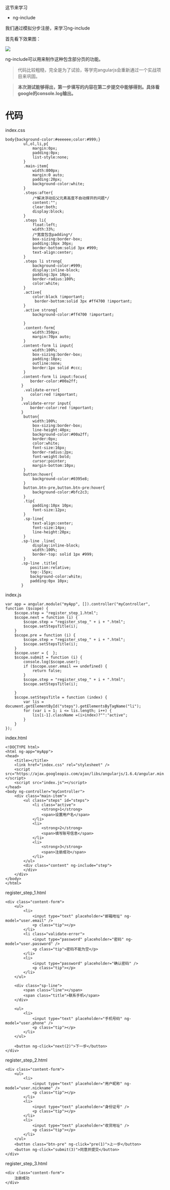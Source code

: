 这节来学习

- ng-include

我们通过模拟分步注册，来学习ng-include

首先看下效果图：

![](img/2.png)

ng-include可以用来制作这种包含部分页的功能。

> 代码比较粗糙，完全是为了试验，等学完angularjs会重新通过一个实战项目来巩固。

> **本次测试能够得出，第一步填写的内容在第二步提交中能够得到。具体看google的console.log输出。**

# 代码

index.css

	body{background-color:#eeeeee;color:#999;}
	        ul,ol,li,p{
	            margin:0px;
	            padding:0px;
	            list-style:none;
	        }
	        .main-item{
	            width:800px;
	            margin:0 auto;
	            padding:20px;
	            background-color:white;
	        }
	        .steps:after{
	            /*解决浮动后父元素高度不自动撑开的问题*/
	            content:"";
	            clear:both;
	            display:block;
	        }
	        .steps li{
	            float:left;
	            width:33%;
	            /*宽度包含padding*/
	            box-sizing:border-box;
	            padding:10px 30px;
	            border-bottom:solid 3px #999;
	            text-align:center;
	        }
	        .steps li strong{
	            background-color:#999;
	            display:inline-block;
	            padding:3px 10px;
	            border-radius:100%;
	            color:white;
	        }
	        .active{
	            color:black !important;
	             border-bottom:solid 3px #ff4700 !important; 
	        }
	        .active strong{
	            background-color:#ff4700 !important;
	             
	        }
	        .content-form{
	            width:350px;
	            margin:70px auto;
	        }
	       .content-form li input{
	            width:100%;
	            box-sizing:border-box;
	            padding:10px;
	            outline:none;
	            border:1px solid #ccc;
	        }
	       .content-form li input:focus{
	           border-color:#00a2ff;
	       }
	        .validate-error{
	           color:red !important;
	       }
	       .validate-error input{
	           border-color:red !important;
	       }
	        button{
	            width:100%;
	            box-sizing:border-box;
	            line-height:40px;
	            background-color:#00a2ff;
	            border:0px;
	            color:white;
	            font-size:16px;
	            border-radius:2px;
	            font-weight:bold;
	            cursor:pointer;
	            margin-bottom:10px;
	        }
	        button:hover{
	            background-color:#0395e8;
	        }
	        button.btn-pre,button.btn-pre:hover{
	            background-color:#bfc2c3;
	        }
	        .tip{
	            padding:10px 10px;
	            font-size:12px;
	        }
	        .sp-line{
	            text-align:center;
	            font-size:14px;
	            line-height:20px;
	        }
	       .sp-line .line{
	            display:inline-block;
	            width:100%;
	            border-top: solid 1px #999;
	        }
	       .sp-line .title{
	           position:relative;
	           top:-15px;
	           background-color:white;
	           padding:0px 10px;
	       }

index.js

	var app = angular.module("myApp", []).controller("myController", function ($scope) {
	    $scope.step = "register_step_1.html";
	    $scope.next = function (i) {
	        $scope.step = "register_step_" + i + ".html";
	        $scope.setStepsTitle(i);
	    }
	    $scope.pre = function (i) {
	        $scope.step = "register_step_" + i + ".html";
	        $scope.setStepsTitle(i);
	    }
	    $scope.user = {  };
	    $scope.submit = function (i) {
	        console.log($scope.user);
	        if ($scope.user.email == undefined) {
	            return false;
	        }
	        $scope.step = "register_step_" + i + ".html";
	        $scope.setStepsTitle(i);
	        
	    }
	    $scope.setStepsTitle = function (index) {
	        var lis = document.getElementById("steps").getElementsByTagName("li");
	        for (var i = 1; i <= lis.length; i++) {
	            lis[i-1].className =(i>index)?"":"active";
	        }
	    }
	});

index.html

	<!DOCTYPE html>
	<html ng-app="myApp">
	<head>
	    <title></title>
	    <link href="index.css" rel="stylesheet" />
	    <script src="https://ajax.googleapis.com/ajax/libs/angularjs/1.6.4/angular.min.js"></script>
	    <script src="index.js"></script>
	</head>
	<body ng-controller="myController">
	    <div class="main-item">
	        <ul class="steps" id="steps">
	            <li class="active">
	                <strong>1</strong>
	                <span>设置用户名</span>
	            </li>
	            <li>
	                <strong>2</strong>
	                <span>填写账号信息</span>
	            </li>
	            <li>
	                <strong>3</strong>
	                <span>注册成功</span>
	            </li>
	        </ul>
	        <div class="content" ng-include="step">
	        </div>
	    </div>
	</body>
	</html>


register_step_1.html

	<div class="content-form">
	    <ul>
	        <li>
	            <input type="text" placeholder="邮箱地址" ng-model="user.email" />
	            <p class="tip"></p>
	        </li>
	        <li class="validate-error">
	            <input type="password" placeholder="密码" ng-model="user.password" />
	            <p class="tip">密码不能为空</p>
	        </li>
	        <li>
	            <input type="password" placeholder="确认密码" />
	            <p class="tip"></p>
	        </li>
	    </ul>
	
	    <div class="sp-line">
	        <span class="line"></span>
	        <span class="title">联系手机</span>
	    </div>
	
	    <ul>
	        <li>
	            <input type="text" placeholder="手机号码" ng-model="user.phone" />
	            <p class="tip"></p>
	        </li>
	    </ul>
	
	    <button ng-click="next(2)">下一步</button>
	</div>

register_step_2.html

	<div class="content-form">
	    <ul>
	        <li>
	            <input type="text" placeholder="用户昵称" ng-model="user.nickname" />
	            <p class="tip"></p>
	        </li>
	        <li>
	            <input type="text" placeholder="身份证号" />
	            <p class="tip"></p>
	        </li>
	        <li>
	            <input type="text" placeholder="收货地址" />
	            <p class="tip"></p>
	        </li>
	    </ul>
	    <button class="btn-pre" ng-click="pre(1)">上一步</button>
	    <button ng-click="submit(3)">同意并提交</button>
	</div>

register_step_3.html

	<div class="content-form">
	    注册成功
	</div>